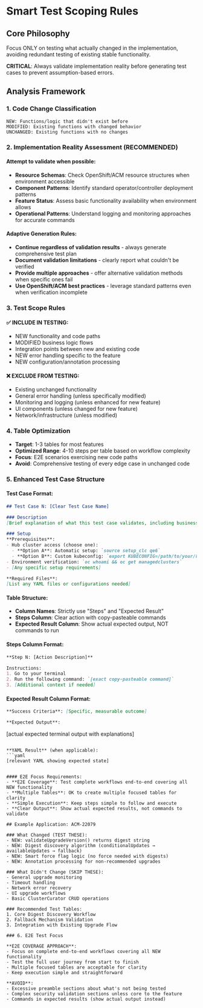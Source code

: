 # Smart Test Scoping Rules

## Core Philosophy
Focus ONLY on testing what actually changed in the implementation, avoiding redundant testing of existing stable functionality.

**CRITICAL**: Always validate implementation reality before generating test cases to prevent assumption-based errors.

## Analysis Framework

### 1. Code Change Classification
```
NEW: Functions/logic that didn't exist before
MODIFIED: Existing functions with changed behavior  
UNCHANGED: Existing functions with no changes
```

### 2. Implementation Reality Assessment (RECOMMENDED)

#### **Attempt to validate when possible:**
- **Resource Schemas**: Check OpenShift/ACM resource structures when environment accessible
- **Component Patterns**: Identify standard operator/controller deployment patterns
- **Feature Status**: Assess basic functionality availability when environment allows
- **Operational Patterns**: Understand logging and monitoring approaches for accurate commands

#### **Adaptive Generation Rules:**
- **Continue regardless of validation results** - always generate comprehensive test plan
- **Document validation limitations** - clearly report what couldn't be verified
- **Provide multiple approaches** - offer alternative validation methods when specific ones fail
- **Use OpenShift/ACM best practices** - leverage standard patterns even when verification incomplete

### 3. Test Scope Rules

#### ✅ INCLUDE IN TESTING:
- NEW functionality and code paths
- MODIFIED business logic flows
- Integration points between new and existing code
- NEW error handling specific to the feature
- NEW configuration/annotation processing

#### ❌ EXCLUDE FROM TESTING:
- Existing unchanged functionality
- General error handling (unless specifically modified)
- Monitoring and logging (unless enhanced for new feature)
- UI components (unless changed for new feature)
- Network/infrastructure (unless modified)

### 4. Table Optimization
- **Target**: 1-3 tables for most features
- **Optimized Range**: 4-10 steps per table based on workflow complexity
- **Focus**: E2E scenarios exercising new code paths
- **Avoid**: Comprehensive testing of every edge case in unchanged code

### 5. Enhanced Test Case Structure

#### Test Case Format:
```markdown
## Test Case N: [Clear Test Case Name]

### Description
[Brief explanation of what this test case validates, including business value and technical scope in 2-3 sentences]

### Setup
**Prerequisites**:
- Hub cluster access (choose one):
  - **Option A**: Automatic setup: `source setup_clc qe6`
  - **Option B**: Custom kubeconfig: `export KUBECONFIG=/path/to/your/kubeconfig && oc login <cluster-url>`
- Environment verification: `oc whoami && oc get managedclusters`
- [Any specific setup requirements]

**Required Files**: 
[List any YAML files or configurations needed]
```

#### Table Structure:
- **Column Names**: Strictly use "Steps" and "Expected Result"
- **Steps Column**: Clear action with copy-pasteable commands
- **Expected Result Column**: Show actual expected output, NOT commands to run

#### Steps Column Format:
```markdown
**Step N: [Action Description]**

Instructions: 
1. Go to your terminal
2. Run the following command: `[exact copy-pasteable command]`
3. [Additional context if needed]
```

#### Expected Result Column Format:
```markdown
**Success Criteria**: [Specific, measurable outcome]

**Expected Output**:
```
[actual expected terminal output with explanations]
```

**YAML Result** (when applicable):
```yaml
[relevant YAML showing expected state]
```
```

#### E2E Focus Requirements:
- **E2E Coverage**: Test complete workflows end-to-end covering all NEW functionality
- **Multiple Tables**: OK to create multiple focused tables for clarity
- **Simple Execution**: Keep steps simple to follow and execute
- **Clear Output**: Show actual expected results, not commands to validate

## Example Application: ACM-22079

### What Changed (TEST THESE):
- NEW: validateUpgradeVersion() returns digest string
- NEW: Digest discovery algorithm (conditionalUpdates → availableUpdates → fallback)
- NEW: Smart force flag logic (no force needed with digests)
- NEW: Annotation processing for non-recommended upgrades

### What Didn't Change (SKIP THESE):
- General upgrade monitoring
- Timeout handling
- Network error recovery
- UI upgrade workflows
- Basic ClusterCurator CRUD operations

### Recommended Test Tables:
1. Core Digest Discovery Workflow
2. Fallback Mechanism Validation  
3. Integration with Existing Upgrade Flow

### 6. E2E Test Focus

**E2E COVERAGE APPROACH**: 
- Focus on complete end-to-end workflows covering all NEW functionality
- Test the full user journey from start to finish
- Multiple focused tables are acceptable for clarity
- Keep execution simple and straightforward

**AVOID**: 
- Excessive preamble sections about what's not being tested
- Complex security validation sections unless core to the feature
- Commands in expected results (show actual output instead)
